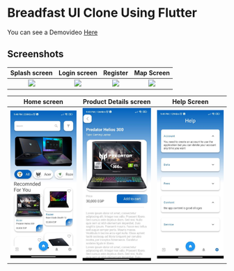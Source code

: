 # **Breadfast UI Clone Using Flutter**

You can see a Demovideo [Here](https://drive.google.com/file/d/1ZyyZ72ukPiXMK84w7SbKDKmFGHIN99qL/view?usp=sharing)

## Screenshots

  Splash screen                 |   Login screen        |  Register | Map Screen 
:-------------------------:|:-------------------------:|:-------------------------:|:-------------------------:
![](https://user-images.githubusercontent.com/55716560/200071705-4036a0ce-d692-4236-ad1d-c3e3bc15357a.jpg)|![](https://user-images.githubusercontent.com/55716560/200071896-e8c8b4a1-a9d6-4be0-9a67-ea029ca1d2b2.jpg)|![](https://user-images.githubusercontent.com/55716560/200071958-99eca72f-2de3-4b1f-a6ba-6c2ea302dec2.jpg)|![](https://user-images.githubusercontent.com/55716560/200072124-8599bbab-a506-49fb-914f-0d13bad4f1ae.jpg)

  Home screen                 |   Product Details screen        |  Help Screen 
:-------------------------:|:-------------------------:|:-------------------------:
![](https://github.com/MOHAB28/magdsoft_flutter_structure/blob/master/screenshots/home_screen.jpg?raw=true)|![](https://github.com/MOHAB28/magdsoft_flutter_structure/blob/master/screenshots/product_details.jpg?raw=true)|![](https://github.com/MOHAB28/magdsoft_flutter_structure/blob/master/screenshots/help_screen.jpg?raw=true)
